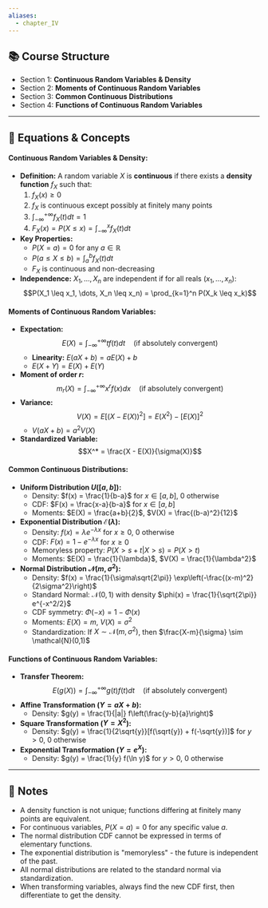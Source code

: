 ```yaml
---
aliases:
  - chapter_IV
---
```


## 📚 Course Structure
- Section 1: **Continuous Random Variables & Density**
- Section 2: **Moments of Continuous Random Variables**
- Section 3: **Common Continuous Distributions**
- Section 4: **Functions of Continuous Random Variables**

---
## 📐 Equations & Concepts
#### Continuous Random Variables & Density:
- **Definition:** A random variable $X$ is **continuous** if there exists a **density function** $f_X$ such that:
  1. $f_X(x) \geq 0$
  2. $f_X$ is continuous except possibly at finitely many points
  3. $\int_{-\infty}^{+\infty} f_X(t)  dt = 1$
  4. $F_X(x) = P(X \leq x) = \int_{-\infty}^{x} f_X(t)  dt$
- **Key Properties:**
  - $P(X = a) = 0$ for any $a \in \mathbb{R}$
  - $P(a \leq X \leq b) = \int_a^b f_X(t)  dt$
  - $F_X$ is continuous and non-decreasing
- **Independence:** $X_1, \dots, X_n$ are independent if for all reals $(x_1, \dots, x_n)$:
  $$P(X_1 \leq x_1, \dots, X_n \leq x_n) = \prod_{k=1}^n P(X_k \leq x_k)$$

#### Moments of Continuous Random Variables:
- **Expectation:**
  $$E(X) = \int_{-\infty}^{+\infty} t f(t)  dt \quad \text{(if absolutely convergent)}$$
  - **Linearity:** $E(aX + b) = aE(X) + b$
  - $E(X + Y) = E(X) + E(Y)$
- **Moment of order $r$:**
  $$m_r(X) = \int_{-\infty}^{+\infty} x^r f(x)  dx \quad \text{(if absolutely convergent)}$$
- **Variance:**
  $$V(X) = E[(X - E(X))^2] = E(X^2) - [E(X)]^2$$
  - $V(aX + b) = a^2 V(X)$
- **Standardized Variable:**
  $$X^* = \frac{X - E(X)}{\sigma(X)}$$

#### Common Continuous Distributions:
- **Uniform Distribution $U([a, b])$:**
  - Density: $f(x) = \frac{1}{b-a}$ for $x \in [a,b]$, 0 otherwise
  - CDF: $F(x) = \frac{x-a}{b-a}$ for $x \in [a,b]$
  - Moments: $E(X) = \frac{a+b}{2}$, $V(X) = \frac{(b-a)^2}{12}$
- **Exponential Distribution $\mathcal{E}(\lambda)$:**
  - Density: $f(x) = \lambda e^{-\lambda x}$ for $x \geq 0$, 0 otherwise
  - CDF: $F(x) = 1 - e^{-\lambda x}$ for $x \geq 0$
  - Memoryless property: $P(X > s+t | X > s) = P(X > t)$
  - Moments: $E(X) = \frac{1}{\lambda}$, $V(X) = \frac{1}{\lambda^2}$
- **Normal Distribution $\mathcal{N}(m, \sigma^2)$:**
  - Density: $f(x) = \frac{1}{\sigma\sqrt{2\pi}} \exp\left(-\frac{(x-m)^2}{2\sigma^2}\right)$
  - Standard Normal: $\mathcal{N}(0,1)$ with density $\phi(x) = \frac{1}{\sqrt{2\pi}} e^{-x^2/2}$
  - CDF symmetry: $\Phi(-x) = 1 - \Phi(x)$
  - Moments: $E(X) = m$, $V(X) = \sigma^2$
  - Standardization: If $X \sim \mathcal{N}(m,\sigma^2)$, then $\frac{X-m}{\sigma} \sim \mathcal{N}(0,1)$

#### Functions of Continuous Random Variables:
- **Transfer Theorem:**
  $$E(g(X)) = \int_{-\infty}^{+\infty} g(t)f(t)  dt \quad \text{(if absolutely convergent)}$$
- **Affine Transformation ($Y = aX + b$):**
  - Density: $g(y) = \frac{1}{|a|} f\left(\frac{y-b}{a}\right)$
- **Square Transformation ($Y = X^2$):**
  - Density: $g(y) = \frac{1}{2\sqrt{y}}[f(\sqrt{y}) + f(-\sqrt{y})]$ for $y > 0$, 0 otherwise
- **Exponential Transformation ($Y = e^X$):**
  - Density: $g(y) = \frac{1}{y} f(\ln y)$ for $y > 0$, 0 otherwise

---
## 📝 Notes
- A density function is not unique; functions differing at finitely many points are equivalent.
- For continuous variables, $P(X = a) = 0$ for any specific value $a$.
- The normal distribution CDF cannot be expressed in terms of elementary functions.
- The exponential distribution is "memoryless" - the future is independent of the past.
- All normal distributions are related to the standard normal via standardization.
- When transforming variables, always find the new CDF first, then differentiate to get the density.